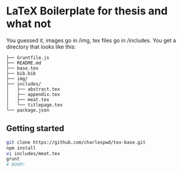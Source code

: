 # LaTeX Boilerplate for thesis and what not
You guessed it, images go in /img, tex files go in /includes. You get
a directory that looks like this:
```
├── Gruntfile.js
├── README.md
├── base.tex
├── bib.bib
├── img/
├── includes/
│   ├── abstract.tex
│   ├── appendix.tex
│   ├── meat.tex
│   └── titlepage.tex
└── package.json
```

## Getting started
```bash
git clone https://github.com/charlespwd/tex-base.git
npm install
vi includes/meat.tex
grunt
# BOOM!
```
